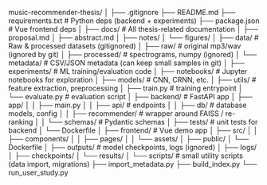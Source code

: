music-recommender-thesis/
│
├── .gitignore
├── README.md
├── requirements.txt          # Python deps (backend + experiments)
├── package.json              # Vue frontend deps
│
├── docs/                     # All thesis-related documentation
│   ├── proposal.md
│   ├── abstract.md
│   ├── notes/
│   └── figures/
│
├── data/                     # Raw & processed datasets (gitignored)
│   ├── raw/                  # original mp3/wav (ignored by git)
│   ├── processed/            # spectrograms, numpy (ignored)
│   └── metadata/             # CSV/JSON metadata (can keep small samples in git)
│
├── experiments/              # ML training/evaluation code
│   ├── notebooks/            # Jupyter notebooks for exploration
│   ├── models/               # CNN, CRNN, etc.
│   ├── utils/                # feature extraction, preprocessing
│   ├── train.py              # training entrypoint
│   └── evaluate.py           # evaluation script
│
├── backend/                  # FastAPI app
│   ├── app/
│   │   ├── main.py
│   │   ├── api/              # endpoints
│   │   ├── db/               # database models, config
│   │   ├── recommender/      # wrapper around FAISS / re-ranking
│   │   └── schemas/          # Pydantic schemas
│   ├── tests/                # unit tests for backend
│   └── Dockerfile
│
├── frontend/                 # Vue demo app
│   ├── src/
│   │   ├── components/
│   │   ├── pages/
│   │   └── assets/
│   ├── public/
│   └── Dockerfile
│
├── outputs/                  # model checkpoints, logs (ignored)
│   ├── logs/
│   ├── checkpoints/
│   └── results/
│
└── scripts/                  # small utility scripts (data import, migrations)
    ├── import_metadata.py
    ├── build_index.py
    └── run_user_study.py
